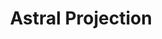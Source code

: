 ---
title: "Astral Projection"
permalink: /spells/astral-projection/
tags:
  - Spell
available_for:
  - Cleric
  - Warlock
  - Wizard
level: "9th Level"
school: "Necromancy"
range: "10 ft"
comp:
  - V
  - S
  - M
material: "for each creature you affect with this spell, you must provide one jacinth worth at least 1,000gp and one ornately carved bar of silver worth at least 100gp, all of which the spell consumes."
duration: "Special"
cast_time: "1 Hour"
description: |
  You and up to eight willing creatures within range project your astral bodies into the Astral Plane (the spell fails and the casting is wasted if you are already on that plane). The material body you leave behind is unconscious and in a state of suspended animation; it doesn't need food or air and doesn't age.

  Your astral body resembles your mortal form in almost every way, replicating your game statistics and possessions. The principal difference is the addition of a silvery cord that extends from between your shoulder blades and trails behind you, fading to invisibility after 1 foot. This cord is your tether to your material body. As long as the tether remains intact, you can find your way home. If the cord is cut--something that can happen only when an effect specifically states that it does--your soul and body are separated, killing you instantly.

  Your astral form can freely travel through the Astral Plane and can pass through portals there leading to any other plane. If you enter a new plane or return to the plane you were on when casting this spell, your body and possessions are transported along the silver cord, allowing you to re-enter your body as you enter the new plane. Your astral form is a separate incarnation. Any damage or other effects that apply to it have no effect on your physical body, nor do they persist when you return to it.

  The spell ends for you and your companions when you use your action to dismiss it. When the spell ends, the affected creature returns to its physical body, and it awakens.

  The spell might also end early for you or one of your companions. A successful dispel magic spell used against an astral or physical body ends the spell for that creature. If a creature's original body or its astral form drops to 0 hit points, the spell ends for that creature. If the spell ends and the silver cord is intact, the cord pulls the creature's astral form back to its body, ending its state of suspended animation.

  If you are returned to your body prematurely, your companions remain in their astral forms and must find their own way back to their bodies, usually by dropping to 0 hit points.
excerpt: "You and up to eight willing creatures within range project your astral bodies into the Astral Plane (the spell fails and the casting is wasted if you are already on that plane)."
source: "Basic Rules"
---